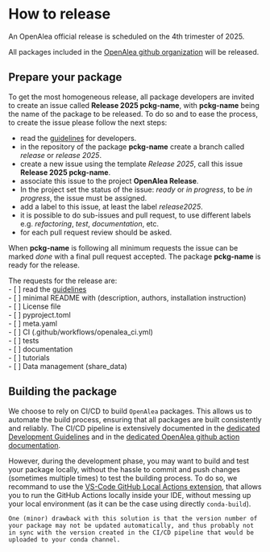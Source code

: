 # How to release

An OpenAlea official release is scheduled on the 4th trimester of 2025.

All packages included in the [OpenAlea github organization](https://github.com/openalea) will be released.

## Prepare your package

To get the most homogeneous release, all package developers are invited to create an issue
called **Release 2025 pckg-name**, with **pckg-name** being the name of the package to be released.
To do so and to ease the process, to create the issue please follow the next steps:

- read the [guidelines](https://openalea.readthedocs.io/en/latest/development/guidelines.html)
for developers.
- in the repository of the package **pckg-name** create a branch called *release* or *release 2025*.
- create a new issue using the template *Release 2025*, call this issue **Release 2025 pckg-name**.
- associate this issue to the project **OpenAlea Release**.
- In the project set the status of the issue: *ready* or *in progress*,
to be *in progress*, the issue must be assigned.
- add a label to this issue, at least the label  *release2025*.
- it is possible to do sub-issues and pull request, to use different labels e.g. *refactoring*,
*test*, *documentation*, etc.
- for each pull request review should be asked.

When **pckg-name** is following all minimum requests the issue can be marked *done* with a final
pull request accepted. The package **pckg-name** is ready for the release.

The requests for the release are:\
\- [ ] read the [guidelines](https://openalea.readthedocs.io/en/latest/development/guidelines.html)\
\- [ ] minimal README with (description, authors, installation instruction)\
\- [ ] License file\
\- [ ] pyproject.toml\
\- [ ] meta.yaml\
\- [ ] CI (.github/workflows/openalea_ci.yml)\
\- [ ] tests\
\- [ ] documentation\
\- [ ] tutorials\
\- [ ] Data management (share_data)

## Building the package

We choose to rely on CI/CD to build `OpenAlea` packages. This allows us to automate the build process, ensuring that all packages are built consistently and reliably. The CI/CD pipeline is extensively documented in the [dedicated Development Guidelines](guidelines.md#ci-cd) and in the [dedicated OpenAlea github action documentation](https://github.com/openalea/action-build-publish-anaconda/blob/main/doc/workflows/openalea_ci/README.md).

However, during the development phase, you may want to build and test your package locally, without the hassle to commit and push changes (sometimes multiple times) to test the building process. To do so, we recommand to use the [VS-Code GitHub Local Actions extension](https://marketplace.visualstudio.com/items?itemName=SanjulaGanepola.github-local-actions), that allows you to run the GitHub Actions locally inside your IDE, without messing up your local environment (as it can be the case using directly `conda-build`).

```{note}
One (minor) drawback with this solution is that the version number of your package may not be updated automatically, and thus probably not in sync with the version created in the CI/CD pipeline that would be uploaded to your conda channel.
```

